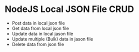 ﻿# NodeJS Local JSON File CRUD
 
 - Post data in local json file
 - Get data from local json file
 - Update data in local jason file
 - Update multiple (Bulk) data in jason file
 - Delete data from json file
